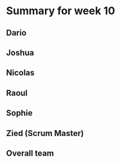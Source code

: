 # Summary for week 10

## Dario


## Joshua


## Nicolas


## Raoul


## Sophie


## Zied (Scrum Master)


## Overall team
